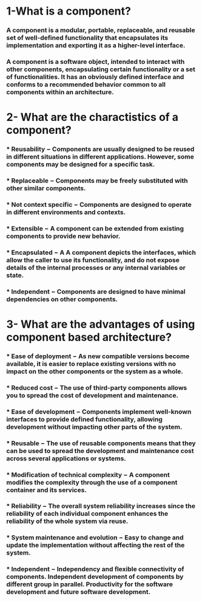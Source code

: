 # 1-What is a component?
### A component is a modular, portable, replaceable, and reusable set of well-defined functionality that encapsulates its implementation and exporting it as a higher-level interface.

### A component is a software object, intended to interact with other components, encapsulating certain functionality or a set of functionalities. It has an obviously defined interface and conforms to a recommended behavior common to all components within an architecture.

# 2- What are the charactistics of a component?
### * Reusability − Components are usually designed to be reused in different situations in different applications. However, some components may be designed for a specific task.

### * Replaceable − Components may be freely substituted with other similar components.

### * Not context specific − Components are designed to operate in different environments and contexts.

### * Extensible − A component can be extended from existing components to provide new behavior.

### * Encapsulated − A A component depicts the interfaces, which allow the caller to use its functionality, and do not expose details of the internal processes or any internal variables or state.

### * Independent − Components are designed to have minimal dependencies on other components.

# 3- What are the advantages of using component based architecture?

### * Ease of deployment − As new compatible versions become available, it is easier to replace existing versions with no impact on the other components or the system as a whole.

### * Reduced cost − The use of third-party components allows you to spread the cost of development and maintenance.

### * Ease of development − Components implement well-known interfaces to provide defined functionality, allowing development without impacting other parts of the system.

### * Reusable − The use of reusable components means that they can be used to spread the development and maintenance cost across several applications or systems.

### * Modification of technical complexity − A component modifies the complexity through the use of a component container and its services.

### * Reliability − The overall system reliability increases since the reliability of each individual component enhances the reliability of the whole system via reuse.

### * System maintenance and evolution − Easy to change and update the implementation without affecting the rest of the system.

### * Independent − Independency and flexible connectivity of components. Independent development of components by different group in parallel. Productivity for the software development and future software development.

